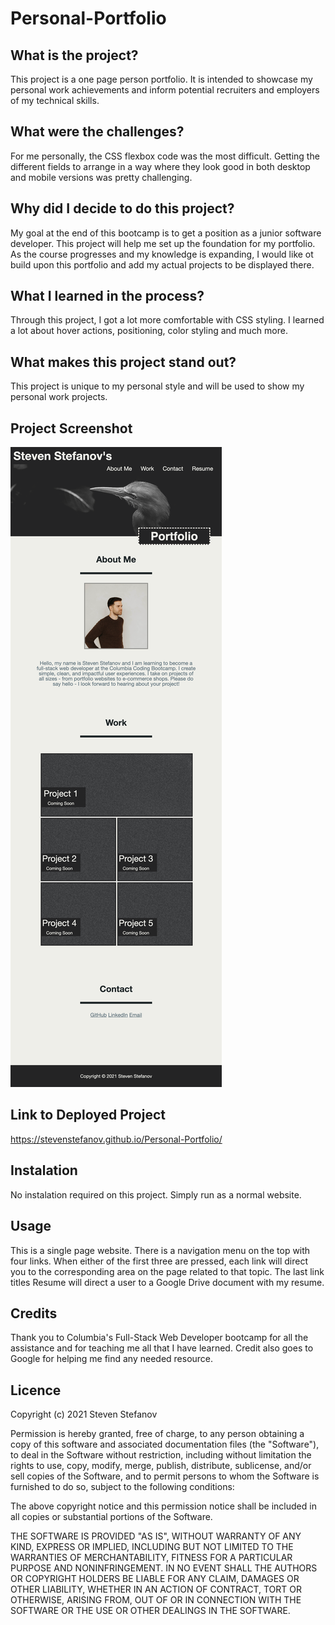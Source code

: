 # Personal-Portfolio

## What is the project?

This project is a one page person portfolio. It is intended to showcase my personal work achievements and inform potential recruiters and employers of my technical skills.

## What were the challenges?

For me personally, the CSS flexbox code was the most difficult. Getting the different fields to arrange in a way where they look good in both desktop and mobile versions was pretty challenging.

## Why did I decide to do this project?

My goal at the end of this bootcamp is to get a position as a junior software developer. This project will help me set up the foundation for my portfolio. As the course progresses and my knowledge is expanding, I would like ot build upon this portfolio and add my actual projects to be displayed there.

## What I learned in the process?

Through this project, I got a lot more comfortable with CSS styling. I learned a lot about hover actions, positioning, color styling and much more.

## What makes this project stand out?

This project is unique to my personal style and will be used to show my personal work projects.

## Project Screenshot  

![Project Screenshot](assets/images/portfolio.png)
 
## Link to Deployed Project  

https://stevenstefanov.github.io/Personal-Portfolio/

## Instalation

No instalation required on this project. Simply run as a normal website.

## Usage

This is a single page website. There is a navigation menu on the top with four links. When either of the first three are pressed, each link will direct you to the corresponding area on the page related to that topic. The last link titles Resume will direct a user to a Google Drive document with my resume.

## Credits

Thank you to Columbia's Full-Stack Web Developer bootcamp for all the assistance and for teaching me all that I have learned. Credit also goes to Google for helping me find any needed resource.

## Licence

Copyright (c) 2021 Steven Stefanov

Permission is hereby granted, free of charge, to any person obtaining a copy
of this software and associated documentation files (the "Software"), to deal
in the Software without restriction, including without limitation the rights
to use, copy, modify, merge, publish, distribute, sublicense, and/or sell
copies of the Software, and to permit persons to whom the Software is
furnished to do so, subject to the following conditions:

The above copyright notice and this permission notice shall be included in all
copies or substantial portions of the Software.

THE SOFTWARE IS PROVIDED "AS IS", WITHOUT WARRANTY OF ANY KIND, EXPRESS OR
IMPLIED, INCLUDING BUT NOT LIMITED TO THE WARRANTIES OF MERCHANTABILITY,
FITNESS FOR A PARTICULAR PURPOSE AND NONINFRINGEMENT. IN NO EVENT SHALL THE
AUTHORS OR COPYRIGHT HOLDERS BE LIABLE FOR ANY CLAIM, DAMAGES OR OTHER
LIABILITY, WHETHER IN AN ACTION OF CONTRACT, TORT OR OTHERWISE, ARISING FROM,
OUT OF OR IN CONNECTION WITH THE SOFTWARE OR THE USE OR OTHER DEALINGS IN THE
SOFTWARE.